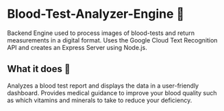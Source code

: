 # Blood-Test-Analyzer-Engine :syringe:

Backend Engine used to process images of blood-tests and return measurements in a digital format.
Uses the Google Cloud Text Recognition API and creates an Express Server using Node.js.


## What it does :information_desk_person:
Analyzes a blood test report and displays the data in a user-friendly dashboard. 
Provides medical guidance to improve your blood quality such as which vitamins and minerals to take to reduce your deficiency. 
